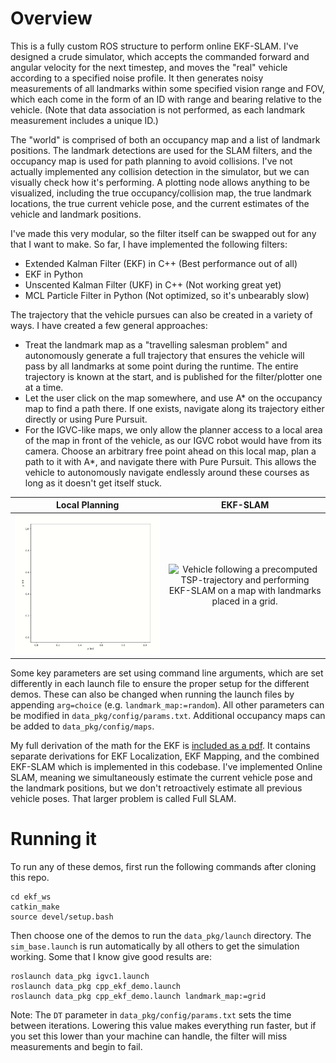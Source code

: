 # Overview

This is a fully custom ROS structure to perform online EKF-SLAM. I've designed a crude simulator, which accepts the commanded forward and angular velocity for the next timestep, and moves the "real" vehicle according to a specified noise profile. It then generates noisy measurements of all landmarks within some specified vision range and FOV, which each come in the form of an ID with range and bearing relative to the vehicle. (Note that data association is not performed, as each landmark measurement includes a unique ID.) 

The "world" is comprised of both an occupancy map and a list of landmark positions. The landmark detections are used for the SLAM filters, and the occupancy map is used for path planning to avoid collisions. I've not actually implemented any collision detection in the simulator, but we can visually check how it's performing. A plotting node allows anything to be visualized, including the true occupancy/collision map, the true landmark locations, the true current vehicle pose, and the current estimates of the vehicle and landmark positions.

I've made this very modular, so the filter itself can be swapped out for any that I want to make. So far, I have implemented the following filters:
 - Extended Kalman Filter (EKF) in C++ (Best performance out of all)
 - EKF in Python
 - Unscented Kalman Filter (UKF) in C++ (Not working great yet)
 - MCL Particle Filter in Python (Not optimized, so it's unbearably slow)

The trajectory that the vehicle pursues can also be created in a variety of ways. I have created a few general approaches:
 - Treat the landmark map as a "travelling salesman problem" and autonomously generate a full trajectory that ensures the vehicle will pass by all landmarks at some point during the runtime. The entire trajectory is known at the start, and is published for the filter/plotter one at a time.
 - Let the user click on the map somewhere, and use A* on the occupancy map to find a path there. If one exists, navigate along its trajectory either directly or using Pure Pursuit. 
 - For the IGVC-like maps, we only allow the planner access to a local area of the map in front of the vehicle, as our IGVC robot would have from its camera. Choose an arbitrary free point ahead on this local map, plan a path to it with A*, and navigate there with Pure Pursuit. This allows the vehicle to autonomously navigate endlessly around these courses as long as it doesn't get itself stuck.

Local Planning             |  EKF-SLAM
:-------------------------:|:-------------------------:
![IGVC-like map with the vehicle performing EKF-SLAM to localize on a known occupancy grid, and doing local path planning to progress through the course,](images/igvc1_demo.gif)  |  ![Vehicle following a precomputed TSP-trajectory and performing EKF-SLAM on a map with landmarks placed in a grid.](images/ekf_grid_demo.gif)

<!-- <p>
  <img src=images/igvc1_demo.gif height="400" />
  <img src=images/ekf_grid_demo.gif height="400" />
</p> -->

Some key parameters are set using command line arguments, which are set differently in each launch file to ensure the proper setup for the different demos. These can also be changed when running the launch files by appending `arg=choice` (e.g. `landmark_map:=random`). All other parameters can be modified in `data_pkg/config/params.txt`. Additional occupancy maps can be added to `data_pkg/config/maps`. 

My full derivation of the math for the EKF is [included as a pdf](docs/EKF_SLAM_Derivation.pdf). It contains separate derivations for EKF Localization, EKF Mapping, and the combined EKF-SLAM which is implemented in this codebase. I've implemented Online SLAM, meaning we simultaneously estimate the current vehicle pose and the landmark positions, but we don't retroactively estimate all previous vehicle poses. That larger problem is called Full SLAM.

# Running it
To run any of these demos, first run the following commands after cloning this repo.

    cd ekf_ws
    catkin_make
    source devel/setup.bash

Then choose one of the demos to run the `data_pkg/launch` directory. The `sim_base.launch` is run automatically by all others to get the simulation working. Some that I know give good results are:

    roslaunch data_pkg igvc1.launch
    roslaunch data_pkg cpp_ekf_demo.launch
    roslaunch data_pkg cpp_ekf_demo.launch landmark_map:=grid


Note: The `DT` parameter in `data_pkg/config/params.txt` sets the time between iterations. Lowering this value makes everything run faster, but if you set this lower than your machine can handle, the filter will miss measurements and begin to fail.

